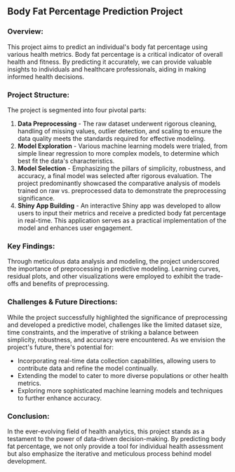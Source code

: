 ## Body Fat Percentage Prediction Project

### Overview:
This project aims to predict an individual's body fat percentage using various health metrics. Body fat percentage is a critical indicator of overall health and fitness. By predicting it accurately, we can provide valuable insights to individuals and healthcare professionals, aiding in making informed health decisions.

### Project Structure:
The project is segmented into four pivotal parts:
1. **Data Preprocessing** - The raw dataset underwent rigorous cleaning, handling of missing values, outlier detection, and scaling to ensure the data quality meets the standards required for effective modeling.
2. **Model Exploration** - Various machine learning models were trialed, from simple linear regression to more complex models, to determine which best fit the data's characteristics.
3. **Model Selection** - Emphasizing the pillars of simplicity, robustness, and accuracy, a final model was selected after rigorous evaluation. The project predominantly showcased the comparative analysis of models trained on raw vs. preprocessed data to demonstrate the preprocessing significance.
4. **Shiny App Building** - An interactive Shiny app was developed to allow users to input their metrics and receive a predicted body fat percentage in real-time. This application serves as a practical implementation of the model and enhances user engagement.

### Key Findings:
Through meticulous data analysis and modeling, the project underscored the importance of preprocessing in predictive modeling. Learning curves, residual plots, and other visualizations were employed to exhibit the trade-offs and benefits of preprocessing.

### Challenges & Future Directions:
While the project successfully highlighted the significance of preprocessing and developed a predictive model, challenges like the limited dataset size, time constraints, and the imperative of striking a balance between simplicity, robustness, and accuracy were encountered. As we envision the project's future, there's potential for:
- Incorporating real-time data collection capabilities, allowing users to contribute data and refine the model continually.
- Extending the model to cater to more diverse populations or other health metrics.
- Exploring more sophisticated machine learning models and techniques to further enhance accuracy.

### Conclusion:
In the ever-evolving field of health analytics, this project stands as a testament to the power of data-driven decision-making. By predicting body fat percentage, we not only provide a tool for individual health assessment but also emphasize the iterative and meticulous process behind model development.
